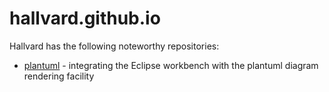 # hallvard.github.io

Hallvard has the following noteworthy repositories:
- [plantuml](http://hallvard.github.io/plantuml) - integrating the Eclipse workbench with the plantuml diagram rendering facility
